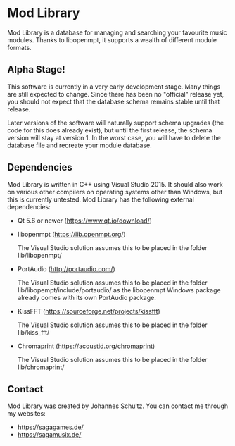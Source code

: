 Mod Library
===========

Mod Library is a database for managing and searching your favourite music
modules. Thanks to libopenmpt, it supports a wealth of different module formats.

Alpha Stage!
------------

This software is currently in a very early development stage. Many things are
still expected to change. Since there has been no "official" release yet, you
should not expect that the database schema remains stable until that release.

Later versions of the software will naturally support schema upgrades (the code
for this does already exist), but until the first release, the schema version
will stay at version 1. In the worst case, you will have to delete the database
file and recreate your module database.  

Dependencies
------------

Mod Library is written in C++ using Visual Studio 2015. It should also work on
various other compilers on operating systems other than Windows, but this is
currently untested.
Mod Library has the following external dependencies:

 -  Qt 5.6 or newer (https://www.qt.io/download/)
 
 -  libopenmpt (https://lib.openmpt.org/)
 
    The Visual Studio solution assumes this to be placed in the folder
    lib/libopenmpt/

 -  PortAudio (http://portaudio.com/)
 
    The Visual Studio solution assumes this to be placed in the folder
    lib/libopempt/include/portaudio/ as the libopenmpt Windows package already
    comes with its own PortAudio package.

 -  KissFFT (https://sourceforge.net/projects/kissfft)
 
    The Visual Studio solution assumes this to be placed in the folder
    lib/kiss_fft/

 -  Chromaprint (https://acoustid.org/chromaprint)
 
    The Visual Studio solution assumes this to be placed in the folder
    lib/chromaprint/

Contact
-------

Mod Library was created by Johannes Schultz.
You can contact me through my websites:
 -  https://sagagames.de/
 -  https://sagamusix.de/